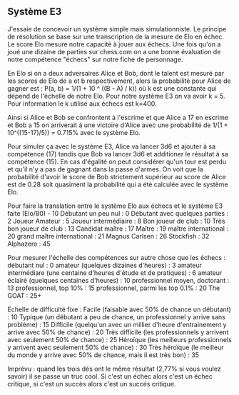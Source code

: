 ## Système E3

J'essaie de concevoir un système simple mais simulationniste.
Le principe de résolution se base sur une transcription de la mesure de Elo en échec.
Le score Elo mesure notre capacité à jouer aux échecs. Une fois qu'on a joué une dizaine de parties sur chess.com on a une bonne évaluation de notre compétence "échecs" 
sur notre fiche de personnage.
 
En Elo si on a deux adversaires Alice et Bob, dont le talent est mesuré par les scores de Elo de a et b respectivement,
alors la probabilité pour Alice de gagner est :
P(a, b) = 1/(1 + 10 ^ ((B - A) / k))
où k est une constante qui dépend de l'échelle de notre Elo.
Pour notre système E3 on va avoir k = 5. Pour information le k utilisé aux échecs est k=400.

Ainsi si Alice et Bob se confrontent à l'escrime et que Alice a 17 en escrime et Bob a 15 on arriverait à une victoire d'Alice avec une probabilité de 
1/(1 + 10^((15-17)/5)) =  0.715% avec le système Elo.

Pour simuler ça avec le système E3, Alice va lancer 3d6 et ajouter à sa compétence (17) tandis que Bob va lancer 3d6 et additioner le résultat à sa compétence (15).
En cas d'égalité on peut considérer qu'un tour est perdu et qu'il n'y a pas de gagnant dans la passe d'armes.
On voit que la probabilité d'avoir le score de Bob strictement supérieur au score de Alice est de 0.28 soit quasiment la probabilité qui a été calculée avec le système Elo.

Pour faire la translation entre le système Elo aux échecs et le système E3 faite (Elo/80) - 10
Débutant un peu nul : 0
Débutant avec quelques parties : 2
Joueur Amateur : 5
Joueur intermédiaire : 8
Bon joueur de club : 10
Très bon joueur de club : 13
Candidat maître : 17
Maître : 19
maître international : 20
grand maître international : 21
Magnus Carlsen : 26
Stockfish : 32
Alphazero : 45

Pour mesurer l'échelle des compétences sur autre chose que les échecs :
débutant nul : 0
amateur (quelques dizaines d'heures) : 3
amateur intermédiare (une centaine d'heures d'étude et de pratiques) : 6
amateur éclairé (quelques centaines d'heures) : 10
professionnel moyen, doctorant : 13
professionnel, top 10% : 15
professionnel, parmi les top 0.1% : 20
The GOAT : 25+ 


Echelle de difficulté fixe :
Facile (faisable avec 50% de chance un débutant) : 10
Typique (un débutant a peu de chance, un professionnel y arrive sans problème) : 15
Difficile (quelqu'un avec un millier d'heure d'entrainement y arrive avec 50% de chance) : 20
Très difficile (les professionnels y arrivent avec seulement 50% de chance) : 25
Héroïque (les meilleurs professionnels y arrivent avec seulement 50% de chance) : 30
Très héroïque (le meilleur du monde y arrive avec 50% de chance, mais il est très bon) : 35 

Imprévu : 
quand les trois dés ont le même résultat (2,77% si vous voulez savoir) il se passe un truc cool.
Si c'est un échec alors c'est un échec critique, si c'est un succès alors c'est un succés critique.
